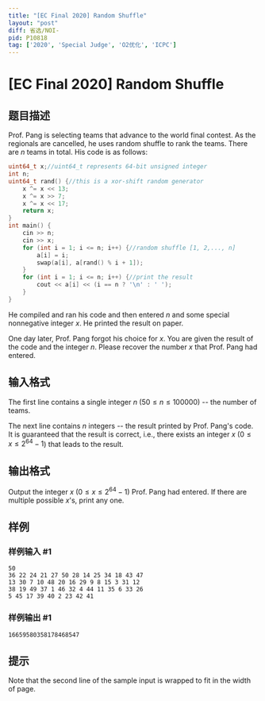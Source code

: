 ```yaml
---
title: "[EC Final 2020] Random Shuffle"
layout: "post"
diff: 省选/NOI-
pid: P10818
tag: ['2020', 'Special Judge', 'O2优化', 'ICPC']
---
```

# [EC Final 2020] Random Shuffle
## 题目描述

Prof. Pang is selecting teams that advance to the world final contest. As the regionals are cancelled, he uses random shuffle to rank the teams. There are $n$ teams in total. His code is as follows: 

```cpp
uint64_t x;//uint64_t represents 64-bit unsigned integer
int n;
uint64_t rand() {//this is a xor-shift random generator
    x ^= x << 13;
    x ^= x >> 7;
    x ^= x << 17;
    return x;
}
int main() {
    cin >> n;
    cin >> x;
    for (int i = 1; i <= n; i++) {//random shuffle [1, 2,..., n]
        a[i] = i;
        swap(a[i], a[rand() % i + 1]);
    }
    for (int i = 1; i <= n; i++) {//print the result
        cout << a[i] << (i == n ? '\n' : ' ');
    }
}
```


He compiled and ran his code and then entered $n$ and some special nonnegative integer $x$. He printed the result on paper.

One day later, Prof. Pang forgot his choice for $x$. You are given the result of the code and the integer $n$. Please recover the number $x$ that Prof. Pang had entered. 
## 输入格式

The first line contains a single integer $n$ ($50\le n\le 100000$) -- the number of teams. 

The next line contains $n$ integers -- the result printed by Prof. Pang's code. It is guaranteed that the result is correct, i.e., there exists an integer $x$ ($0\le x\le 2^{64}-1$) that leads to the result. 
## 输出格式

Output the integer $x$ ($0\le x\le 2^{64}-1$) Prof. Pang had entered. If there are multiple possible $x$'s, print any one.
## 样例

### 样例输入 #1
```
50
36 22 24 21 27 50 28 14 25 34 18 43 47
13 30 7 10 48 20 16 29 9 8 15 3 31 12
38 19 49 37 1 46 32 4 44 11 35 6 33 26
5 45 17 39 40 2 23 42 41
```
### 样例输出 #1
```
16659580358178468547
```
## 提示

Note that the second line of the sample input is wrapped to fit in the width of page.
